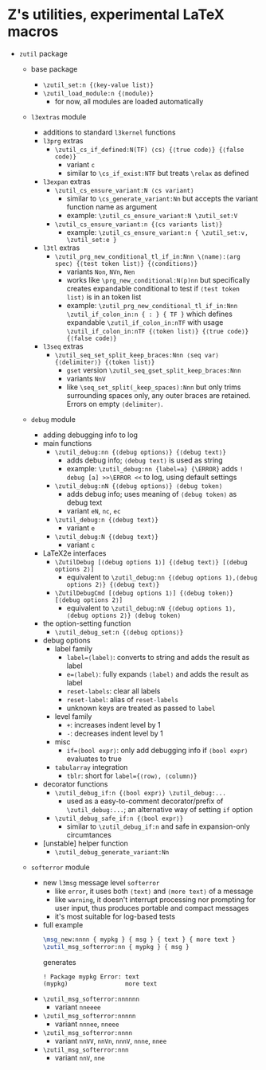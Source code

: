 # Z's utilities, experimental LaTeX macros

- `zutil` package

  - base package
    - `\zutil_set:n {⟨key-value list⟩}`
    - `\zutil_load_module:n {⟨module⟩}`
      - for now, all modules are loaded automatically

  - `l3extras` module
    - additions to standard `l3kernel` functions
    - `l3prg` extras
      - `\zutil_cs_if_defined:N(TF) ⟨cs⟩ {⟨true code⟩} {⟨false code⟩}`
        - variant `c`
        - similar to `\cs_if_exist:NTF` but treats `\relax` as defined
    - `l3expan` extras
      - `\zutil_cs_ensure_variant:N ⟨cs variant⟩`
        - similar to `\cs_generate_variant:Nn` but accepts the variant function name as argument
        - example: `\zutil_cs_ensure_variant:N \zutil_set:V`
      - `\zutil_cs_ensure_variant:n {⟨cs variants list⟩}`
        - example: `\zutil_cs_ensure_variant:n { \zutil_set:v, \zutil_set:e }`
    - `l3tl` extras
      - `\zutil_prg_new_conditional_tl_if_in:Nnn \⟨name⟩:⟨arg spec⟩ {⟨test token list⟩} {⟨conditions⟩}`
        - variants `Non`, `NVn`, `Nen`
        - works like `\prg_new_conditional:N(p)nn` but specifically creates expandable conditional to test if `⟨test token list⟩` is in an token list
        - example: `\zutil_prg_new_conditional_tl_if_in:Nnn \zutil_if_colon_in:n { : } { TF }` which defines expandable `\zutil_if_colon_in:nTF` with usage `\zutil_if_colon_in:nTF {⟨token list⟩} {⟨true code⟩} {⟨false code⟩}`
    - `l3seq` extras
      - `\zutil_seq_set_split_keep_braces:Nnn ⟨seq var⟩ {⟨delimiter⟩} {⟨token list⟩}`
        - `gset` version `\zutil_seq_gset_split_keep_braces:Nnn`
        - variants `NnV`
        - like `\seq_set_split(_keep_spaces):Nnn` but only trims surrounding spaces only, any outer braces are retained. Errors on empty `⟨delimiter⟩`.

  - `debug` module
    - adding debugging info to log
    - main functions
      - `\zutil_debug:nn {⟨debug options⟩} {⟨debug text⟩}`
        - adds debug info; `⟨debug text⟩` is used as string
        - example: `\zutil_debug:nn {label=a} {\ERROR}` adds `! debug [a] >>\ERROR <<` to log, using default settings
      - `\zutil_debug:nN {⟨debug options⟩} ⟨debug token⟩`
        - adds debug info; uses meaning of `⟨debug token⟩` as debug text
        - variant `eN`, `nc`, `ec`
      - `\zutil_debug:n {⟨debug text⟩}`
        - variant `e`
      - `\zutil_debug:N {⟨debug text⟩}`
        - variant `c`
    - LaTeX2e interfaces
      - `\ZutilDebug [⟨debug options 1⟩] {⟨debug text⟩} [⟨debug options 2⟩]`
        - equivalent to `\zutil_debug:nn {⟨debug options 1⟩,⟨debug options 2⟩} {⟨debug text⟩}`
      - `\ZutilDebugCmd [⟨debug options 1⟩] {⟨debug token⟩} [⟨debug options 2⟩]`
        - equivalent to `\zutil_debug:nN {⟨debug options 1⟩, ⟨debug options 2⟩} ⟨debug token⟩`
    - the option-setting function
      - `\zutil_debug_set:n {⟨debug options⟩}`
    - debug options
      - label family
        - `label=⟨label⟩`: converts  to string and adds the result as label
        - `e=⟨label⟩`: fully expands `⟨label⟩` and adds the result as label
        - `reset-labels`: clear all labels
        - `reset-label`: alias of `reset-labels`
        - unknown keys are treated as passed to `label`
      - level family
        - `+`: increases indent level by 1
        - `-`: decreases indent level by 1
      - misc
        - `if=⟨bool expr⟩`: only add debugging info if `⟨bool expr⟩` evaluates to true
      - `tabularray` integration
        - `tblr`: short for `label={⟨row⟩, ⟨column⟩}`
    - decorator functions
      - `\zutil_debug_if:n {⟨bool expr⟩} \zutil_debug:...`
        - used as a easy-to-comment decorator/prefix of `\zutil_debug:...`; an alternative way of setting `if` option
      - `\zutil_debug_safe_if:n {⟨bool expr⟩}`
        - similar to `\zutil_debug_if:n` and safe in expansion-only circumtances
    - [unstable] helper function
      - `\zutil_debug_generate_variant:Nn`

  - `softerror` module
    - new `l3msg` message level `softerror`
      - like `error`, it uses both `⟨text⟩` and `⟨more text⟩` of a message
      - like `warning`, it doesn't interrupt processing nor prompting for user input, thus produces portable and compact messages
      - it's most suitable for log-based tests
    - full example
      ```tex
      \msg_new:nnnn { mypkg } { msg } { text } { more text }
      \zutil_msg_softerror:nn { mypkg } { msg }
      ```
      generates
      ```
      ! Package mypkg Error: text
      (mypkg)                more text
      ```
    - `\zutil_msg_softerror:nnnnnn`
      - variant `nneeee`
    - `\zutil_msg_softerror:nnnnn`
      - variant `nnnee`, `nneee`
    - `\zutil_msg_softerror:nnnn`
      - variant `nnVV`, `nnVn`, `nnnV`, `nnne`, `nnee`
    - `\zutil_msg_softerror:nnn`
      - variant `nnV`, `nne`
